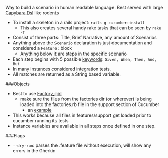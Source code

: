 Way to build a scenario in human readable language. Best served with large [Capybara Dsl][1] like rodents

* To install a skeleton in a rails project: `rails g cucumber:install`
  * This also creates several handy rake tasks that can be seen by `rake -T`
* Consist of three parts: Title, Brief Narrative, any amount of Scenarios
* Anything above the `Scenario` declaration is just documentation and considered a `Feature:` block
  * Anything below it are steps in the specific scenario
* Each step begins with 5 possible [keywords][4]: `Given, When, Then, And, But`
* In many instances considered integration tests.
* All matches are returned as a String based variable.

###Objects

* Best to use [Factory_girl][3]
  * make sure the files from the factories dir (or wherever) is being loaded into the factories.rb file in the support section of Cucumber
    * an [example][2]
* This works because all files in features/support get loaded prior to cucumber running its tests
* Instance variables are available in all steps once defined in one step.

###Flags

* `--dry-run`: parses the .feature file without execution, will show any errors in the Gherkin

[1]: /CapybaraDsl
[2]: /FactoryGirlCucumberEnvironment
[3]: /FactoryGirlCucumberEnvironment
[4]: /CucumberKeywords